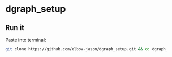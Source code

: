 # dgraph_setup

## Run it

Paste into terminal:
```bash 
git clone https://github.com/elbow-jason/dgraph_setup.git && cd dgraph_setup && ./install_dgraph_ubuntu_16.04_amd64.sh
```
